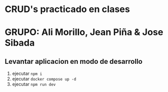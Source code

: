 # CRUD's practicado en clases
# GRUPO: Ali Morillo, Jean Piña & Jose Sibada

## Levantar aplicacion en modo de desarrollo
1. ejecutar ```npm i```
2. ejecutar ```docker compose up -d```
2. ejecutar ```npm run dev```